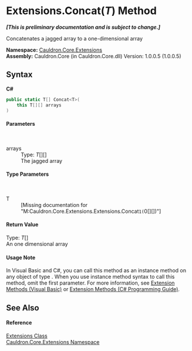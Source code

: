 # Extensions.Concat(*T*) Method 
 _**\[This is preliminary documentation and is subject to change.\]**_

Concatenates a jagged array to a one-dimensional array

**Namespace:**&nbsp;<a href="N_Cauldron_Core_Extensions">Cauldron.Core.Extensions</a><br />**Assembly:**&nbsp;Cauldron.Core (in Cauldron.Core.dll) Version: 1.0.0.5 (1.0.0.5)

## Syntax

**C#**<br />
``` C#
public static T[] Concat<T>(
	this T[][] arrays
)

```


#### Parameters
&nbsp;<dl><dt>arrays</dt><dd>Type: *T*[][]<br />The jagged array</dd></dl>

#### Type Parameters
&nbsp;<dl><dt>T</dt><dd>\[Missing <typeparam name="T"/> documentation for "M:Cauldron.Core.Extensions.Extensions.Concat``1(``0[][])"\]</dd></dl>

#### Return Value
Type: *T*[]<br />An one dimensional array

#### Usage Note
In Visual Basic and C#, you can call this method as an instance method on any object of type . When you use instance method syntax to call this method, omit the first parameter. For more information, see <a href="http://msdn.microsoft.com/en-us/library/bb384936.aspx">Extension Methods (Visual Basic)</a> or <a href="http://msdn.microsoft.com/en-us/library/bb383977.aspx">Extension Methods (C# Programming Guide)</a>.

## See Also


#### Reference
<a href="T_Cauldron_Core_Extensions_Extensions">Extensions Class</a><br /><a href="N_Cauldron_Core_Extensions">Cauldron.Core.Extensions Namespace</a><br />